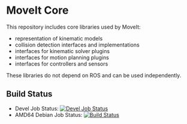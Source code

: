 MoveIt Core
================

This repository includes core libraries used by MoveIt:
 - representation of kinematic models
 - collision detection interfaces and implementations
 - interfaces for kinematic solver plugins
 - interfaces for motion planning plugins
 - interfaces for controllers and sensors

These libraries do not depend on ROS and can be used independently.

## Build Status

 * Devel Job Status: [![Devel Job Status](http://jenkins.ros.org/buildStatus/icon?job=devel-indigo-moveit_core)](http://jenkins.ros.org/job/devel-indigo-moveit_core)
 * AMD64 Debian Job Status: [![Build Status](http://jenkins.ros.org/buildStatus/icon?job=ros-indigo-moveit-core_binarydeb_trusty_amd64)](http://jenkins.ros.org/job/ros-indigo-moveit-core_binarydeb_trusty_amd64/)
